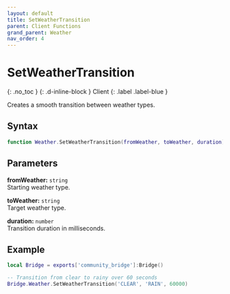 ```yaml
---
layout: default
title: SetWeatherTransition
parent: Client Functions
grand_parent: Weather
nav_order: 4
---
```


# SetWeatherTransition
{: .no_toc }
{: .d-inline-block }
Client
{: .label .label-blue }

Creates a smooth transition between weather types.

## Syntax

```lua
function Weather.SetWeatherTransition(fromWeather, toWeather, duration)
```

## Parameters

**fromWeather:** `string`  
Starting weather type.

**toWeather:** `string`  
Target weather type.

**duration:** `number`  
Transition duration in milliseconds.

## Example

```lua
local Bridge = exports['community_bridge']:Bridge()

-- Transition from clear to rainy over 60 seconds
Bridge.Weather.SetWeatherTransition('CLEAR', 'RAIN', 60000)
```
